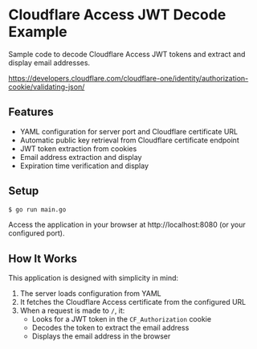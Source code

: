 # Cloudflare Access JWT Decode Example

Sample code to decode Cloudflare Access JWT tokens and extract and display email addresses.

https://developers.cloudflare.com/cloudflare-one/identity/authorization-cookie/validating-json/

## Features

- YAML configuration for server port and Cloudflare certificate URL
- Automatic public key retrieval from Cloudflare certificate endpoint
- JWT token extraction from cookies
- Email address extraction and display
- Expiration time verification and display

## Setup

```bash
$ go run main.go
```

Access the application in your browser at http://localhost:8080 (or your configured port).

## How It Works

This application is designed with simplicity in mind:

1. The server loads configuration from YAML
2. It fetches the Cloudflare Access certificate from the configured URL
3. When a request is made to `/`, it:
   - Looks for a JWT token in the `CF_Authorization` cookie
   - Decodes the token to extract the email address
   - Displays the email address in the browser
